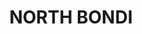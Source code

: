 ---
lastmod: '2025-04-06T06:05:20+00:00'
latitude: -33.891041
layout: suburb
longitude: 151.268968
postcode: '2026'
state: NSW
title: NORTH BONDI
url: /nsw/north-bondi/
---